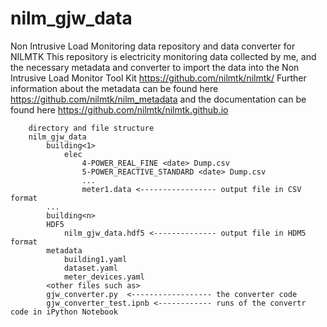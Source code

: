 # nilm_gjw_data
Non Intrusive Load Monitoring data repository and data converter for NILMTK
This repository is electricity monitoring data collected by me, and the necessary metadata and converter to import the
data into the Non Intrusive Load Monitor Tool Kit https://github.com/nilmtk/nilmtk/
Further information about the metadata can be found here https://github.com/nilmtk/nilm_metadata and 
the documentation can be found here https://github.com/nilmtk/nilmtk.github.io
```
    directory and file structure
    nilm_gjw_data
        building<1>
            elec
                4-POWER_REAL_FINE <date> Dump.csv
                5-POWER_REACTIVE_STANDARD <date> Dump.csv
                ...
                meter1.data <----------------- output file in CSV format
        ...
        building<n>
        HDF5
            nilm_gjw_data.hdf5 <-------------- output file in HDM5 format
        metadata
            building1.yaml
            dataset.yaml
            meter_devices.yaml
        <other files such as>
        gjw_converter.py  <------------------ the converter code
        gjw_converter_test.ipnb <------------ runs of the convertr code in iPython Notebook
```
